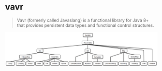 # vavr
> Vavr (formerly called Javaslang) is a functional library for Java 8+ that provides persistent data types and functional control structures.

![vavr](../img/vavr-collections.png)
